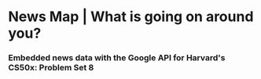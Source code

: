 # News Map | What is going on around you?
### Embedded news data with the Google API for Harvard's CS50x: Problem Set 8
